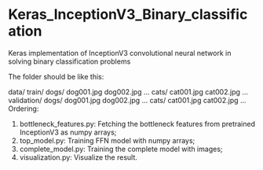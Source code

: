 # Keras_InceptionV3_Binary_classification

Keras implementation of InceptionV3 convolutional neural network in solving binary classification problems

The folder should be like this:

data/
    train/
        dogs/
            dog001.jpg
            dog002.jpg
            ...
        cats/
            cat001.jpg
            cat002.jpg
            ...
    validation/
        dogs/
            dog001.jpg
            dog002.jpg
            ...
        cats/
            cat001.jpg
            cat002.jpg
            ...
Ordering:

1. bottleneck_features.py: Fetching the bottleneck features from pretrained InceptionV3 as numpy arrays;
2. top_model.py: Training FFN model with numpy arrays;
3. complete_model.py: Training the complete model with images;
4. visualization.py: Visualize the result.

